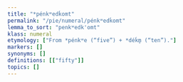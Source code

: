 ```yaml
---
title: "*pénkʷedḱomt"
permalink: "/pie/numeral/pénkʷedḱomt"
lemma_to_sort: "penkʷedk'omt"
klass: numeral
etymology: ["From *pénkʷe (“five”) +‎ *déḱm̥ (“ten”)."]
markers: []
synonyms: []
definitions: [["fifty"]]
topics: []
---
```

